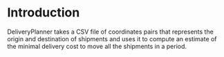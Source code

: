 # Introduction

DeliveryPlanner takes a CSV file of coordinates pairs that represents the origin and destination of shipments and uses it to compute an estimate of the minimal delivery cost to move all the shipments in a period.




